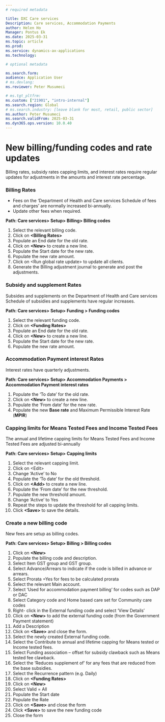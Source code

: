 ```yaml
---
# required metadata

title: DXC Care services 
Description: Care services, Accommodation Payments
author: Helen Ho
Manager: Pontus Ek
ms.date: 2025-03-31
ms.topic: article
ms.prod: 
ms.service: dynamics-ax-applications
ms.technology: 

# optional metadata

ms.search.form: 
audience: Application User
# ms.devlang: 
ms.reviewer: Peter Musumeci 

# ms.tgt_pltfrm: 
ms.custom: ["21901", "intro-internal"]
ms.search.region: Global
# ms.search.industry: [leave blank for most, retail, public sector]
ms.author: Peter Musumeci
ms.search.validFrom: 2025-03-31
ms.dyn365.ops.version: 10.0.40
---
```


# New billing/funding codes and rate updates

Billing rates, subsidy rates capping limits, and interest rates require regular updates for adjustments in the amounts and interest rate percentage.

### Billing Rates

-   Fees on the ‘Department of Health and Care services Schedule of fees and charges’ are normally increased bi-annually.
-   Update other fees when required.

**Path: Care services\> Setup\> Billing\> Billing codes**

1.  Select the relevant billing code.
2.  Click on **\<Billing Rates\>**
3.  Populate an End date for the old rate.
4.  Click on **\<New\>** to create a new line.
5.  Populate the Start date for the new rate.
6.  Populate the new rate amount.
7.  Click on \<Run global rate update\> to update all clients.
8.  Generate the Billing adjustment journal to generate and post the adjustments.

### Subsidy and supplement Rates

Subsides and supplements on the Department of Health and Care services Schedule of subsidies and supplements have regular increases.

**Path: Care services\> Setup\> Funding \> Funding codes**

1.  Select the relevant funding code.
2.  Click on **\<Funding Rates\>**
3.  Populate an End date for the old rate.
4.  Click on **\<New\>** to create a new line.
5.  Populate the Start date for the new rate.
6.  Populate the new rate amount.

### Accommodation Payment interest Rates

Interest rates have quarterly adjustments.

**Path: Care services\> Setup\> Accommodation Payments \> Accommodation Payment interest rates**

1.  Populate the ‘To date’ for the old rate.
2.  Click on **\<New\>** to create a new line.
3.  Populate the ‘From date’ for the new rate.
4.  Populate the new **Base rate** and Maximum Permissible Interest Rate (**MPIR**)

### Capping limits for Means Tested Fees and Income Tested Fees

The annual and lifetime capping limits for Means Tested Fees and Income Tested Fees are adjusted bi-annually

**Path: Care services\> Setup\> Capping limits**

1.  Select the relevant capping limit.
2.  Click on \<Edit\>
3.  Change ‘Active’ to No
4.  Populate the ‘To date’ for the old threshold.
5.  Click on **\<Add\>** to create a new line.
6.  Populate the ‘From date’ for the new threshold.
7.  Populate the new threshold amount.
8.  Change ‘Active’ to Yes
9.  Repeat the steps to update the threshold for all capping limits.
10. Click **\<Save\>** to save the details.

### Create a new billing code

New fees are setup as billing codes.

**Path: Care services\> Setup\> Billing \> Billing codes**

1.  Click on **\<New\>**
2.  Populate the billing code and description.
3.  Select Item GST group and GST group.
4.  Select Advance/Arrears to indicate if the code is billed in advance or arrears.
5.  Select Prorata =Yes for fees to be calculated prorata
6.  Select the relevant Main account.
7.  Select ‘Used for accommodation payment billing’ for codes such as DAP or DAC
8.  Select Category code and Home based care set for Community care codes
9.  Right- click in the External funding code and select ‘View Details’
10. Click on **\<New\>** to add the external funding code (from the Government Payment statement)
11. Add a Description
12. Click on **\<Save\>** and close the form.
13. Select the newly created External funding code.
14. Select the Contribute to annual and lifetime capping for Means tested or Income tested fees.
15. Select Funding association – offset for subsidy clawback such as Means tested fee clawback.
16. Select the ‘Reduces supplement of’ for any fees that are reduced from the base subsidies.
17. Select the Recurrence pattern (e.g. Daily)
18. Click on **\<Funding Rates\>**
19. Click on **\<New\>**
20. Select Valid = All
21. Populate the Start date
22. Populate the Rate
23. Click on **\<Save\>** and close the form
24. Click **\<Save\>** to save the new funding code
25. Close the form
